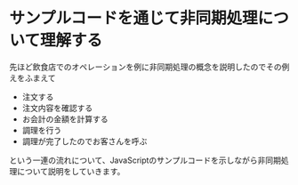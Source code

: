 # サンプルコードを通じて非同期処理について理解する

先ほど飲食店でのオペレーションを例に非同期処理の概念を説明したのでその例えをふまえて

- 注文する
- 注文内容を確認する
- お会計の金額を計算する
- 調理を行う
- 調理が完了したのでお客さんを呼ぶ

という一連の流れについて、JavaScriptのサンプルコードを示しながら非同期処理について説明をしていきます。
